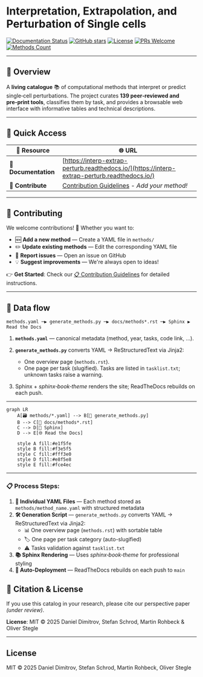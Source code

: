 # Interpretation, Extrapolation, and Perturbation of Single cells

[![Documentation Status](https://readthedocs.org/projects/interp-extrap-perturb/badge/?version=latest)](https://interp-extrap-perturb.readthedocs.io/en/latest/)
[![GitHub stars](https://img.shields.io/github/stars/dbdimitrov/interp-extrap-perturb?style=social)](https://github.com/dbdimitrov/interp-extrap-perturb/stargazers)
[![License](https://img.shields.io/github/license/dbdimitrov/interp-extrap-perturb)](LICENSE)
[![PRs Welcome](https://img.shields.io/badge/PRs-welcome-brightgreen.svg)](docs/source/contribute.rst)
[![Methods Count](https://img.shields.io/badge/methods-139-blue.svg)](methods/)

---

## 🎯 **Overview**

A **living catalogue** 📚 of computational methods that interpret or predict single‑cell perturbations.
The project curates **139 peer‑reviewed and pre‑print tools**, classifies them by task, and provides a browsable web interface with informative tables and technical descriptions.

---


## 🔗 **Quick Access**

| 🎯 **Resource**              | 🌐 **URL**                                                                                     |
| ----------------------------- | ---------------------------------------------------------------------------------------------- |
| 📖 **Documentation**         | [https://interp-extrap-perturb.readthedocs.io/](https://interp-extrap-perturb.readthedocs.io/) |
| 🤝 **Contribute**            | [Contribution Guidelines](docs/source/contribute.rst) - *Add your method!*                   |

---

## 🤝 **Contributing**

We welcome contributions! 🎉 Whether you want to:

- 🆕 **Add a new method** — Create a YAML file in `methods/`
- ✏️ **Update existing methods** — Edit the corresponding YAML file  
- 🐛 **Report issues** — Open an issue on GitHub
- 💡 **Suggest improvements** — We're always open to ideas!

👉 **Get Started**: Check our [📋 Contribution Guidelines](docs/source/contribute.rst) for detailed instructions.

---

## 🔄 Data flow

```
methods.yaml ─▶ generate_methods.py ─▶ docs/methods*.rst ─▶ Sphinx ▶ Read the Docs
```

1. **`methods.yaml`** — canonical metadata (method, year, tasks, code link, …).
2. **`generate_methods.py`** converts YAML → ReStructuredText via Jinja2:

   * One overview page (`methods.rst`).
   * One page per task (slugified).
     Tasks are listed in `tasklist.txt`; unknown tasks raise a warning.
3. Sphinx + *sphinx‑book‑theme* renders the site; ReadTheDocs rebuilds on each push.

---

```mermaid
graph LR
    A[🗃️ methods/*.yaml] --> B[🐍 generate_methods.py]
    B --> C[📄 docs/methods*.rst]
    C --> D[🔧 Sphinx]
    D --> E[🌐 Read the Docs]
    
    style A fill:#e1f5fe
    style B fill:#f3e5f5
    style C fill:#fff3e0
    style D fill:#e8f5e8
    style E fill:#fce4ec
```


---

### 📋 **Process Steps:**

1. **📁 Individual YAML Files** — Each method stored as `methods/method_name.yaml` with structured metadata
2. **🛠️ Generation Script** — `generate_methods.py` converts YAML → ReStructuredText via Jinja2:
   - 📊 One overview page (`methods.rst`) with sortable table
   - 🏷️ One page per task category (auto-slugified)  
   - ⚠️ Tasks validation against `tasklist.txt`
3. **📚 Sphinx Rendering** — Uses *sphinx‑book‑theme* for professional styling
4. **🚀 Auto-Deployment** — ReadTheDocs rebuilds on each push to `main`


## 📄 **Citation & License**

If you use this catalog in your research, please cite our perspective paper *(under review)*.

**License**: MIT © 2025 Daniel Dimitrov, Stefan Schrod, Martin Rohbeck & Oliver Stegle

---

## License

MIT © 2025 Daniel Dimitrov, Stefan Schrod, Martin Rohbeck, Oliver Stegle
